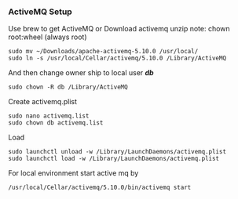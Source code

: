 ### ActiveMQ Setup

Use brew to get ActiveMQ or Download activemq
unzip
note: chown root:wheel (always root)


	sudo mv ~/Downloads/apache-activemq-5.10.0 /usr/local/
	sudo ln -s /usr/local/Cellar/activemq/5.10.0 /Library/ActiveMQ
	
And then change owner ship to local user ***db***

	sudo chown -R db /Library/ActiveMQ
	
Create activemq.plist	
	
	sudo nano activemq.list
	sudo chown db activemq.list 

Load 	

	sudo launchctl unload -w /Library/LaunchDaemons/activemq.plist
	sudo launchctl load -w /Library/LaunchDaemons/activemq.plist

For local environment start active mq by

	/usr/local/Cellar/activemq/5.10.0/bin/activemq start
